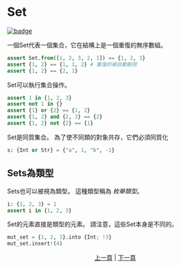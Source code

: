# Set

[![badge](https://img.shields.io/endpoint.svg?url=https%3A%2F%2Fgezf7g7pd5.execute-api.ap-northeast-1.amazonaws.com%2Fdefault%2Fsource_up_to_date%3Fowner%3Derg-lang%26repos%3Derg%26ref%3Dmain%26path%3Ddoc/EN/syntax/14_set.md%26commit_hash%3D06f8edc9e2c0cee34f6396fd7c64ec834ffb5352)](https://gezf7g7pd5.execute-api.ap-northeast-1.amazonaws.com/default/source_up_to_date?owner=erg-lang&repos=erg&ref=main&path=doc/EN/syntax/14_set.md&commit_hash=06f8edc9e2c0cee34f6396fd7c64ec834ffb5352)

一個Set代表一個集合，它在結構上是一個重復的無序數組。

```python
assert Set.from([1, 2, 3, 2, 1]) == {1, 2, 3}
assert {1, 2} == {1, 1, 2} # 重復的被自動刪除
assert {1, 2} == {2, 1}
```

Set可以執行集合操作。

```python
assert 1 in {1, 2, 3}
assert not 1 in {}
assert {1} or {2} == {1, 2}
assert {1, 2} and {2, 3} == {2}
assert {1, 2} not {2} == {1}
```

Set是同質集合。 為了使不同類的對象共存，它們必須同質化

```python
s: {Int or Str} = {"a", 1, "b", -1}
```

## Sets為類型
Sets也可以被視為類型。 這種類型稱為 _枚舉類型_。

```python
i: {1, 2, 3} = 1
assert i in {1, 2, 3}
```

Set的元素直接是類型的元素。
請注意，這些Set本身是不同的。

```python
mut_set = {1, 2, 3}.into {Int; !3}
mut_set.insert!(4)
```

<p align='center'>
    <a href='./13_record.md'>上一頁</a> | <a href='./15_type.md'>下一頁</a>
</p>
